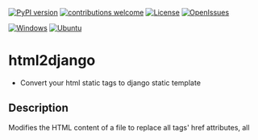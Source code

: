 
<!-- Badges -->
[![PyPI version](https://badge.fury.io/py/html2django.svg)](https://pypi.org/project/html2django/)
[![contributions welcome](https://img.shields.io/badge/contributions-welcome-brightgreen.svg?style=flat)](https://github.com/haxsysgit/html2django/)
[![License](https://img.shields.io/github/license/haxsysgit/html2django?color=brightgreen)](https://github.com/haxsysgit/html2django/blob/main/license.md)
[![OpenIssues](https://img.shields.io/github/issues/haxsysgit/html2django?color=important)](https://github.com/haxsysgit/html2django/issues)
<!--LineBreak-->
[![Windows](https://img.shields.io/badge/Windows-white?style=flat-square&logo=windows&logoColor=blue)](https://github.com/haxsysgit/html2django/)
[![Ubuntu](https://img.shields.io/badge/Ubuntu-white?style=flat-square&logo=ubuntu&logoColor=E95420)](https://github.com/haxsysgit/html2django/)
<!-- Badges -->

# html2django

- Convert your html static tags to django static template

## Description

Modifies the HTML content of a file to replace all <link> tags' href attributes, all <script> tags' src attributes, and all <img> src attributes by default, also provides support for custom modification of tags and attribute with Django template tags, and adds {% load static %} to the beginning of the file, Also add if.


## Installation

To use the function, simply install the package with pip, by default beautifulsoup4 library will be in install using the code below but incase there is any problem, you can install it via pip:

```bash
    pip install html2django
```

## Usage

```python

from djangohtml import djangoify

djangoify('index.html') 
# modify the index.html file in place
```

## Example

Suppose you have an HTML file named index.html that looks like this:

```html

<!DOCTYPE html>
<html>
<head>
    <title>My Website</title>
    <link rel="stylesheet" href="styles.css">
    <script src="script.js"></script>
</head>
<body>
    <h1>Hello, World!</h1>
    <img src="image.png">
    <div if="error_message">
       {{ error_message }}
       <button type="button"></button>
    </div>
</body>
</html>
```

Running the djangoify() function on this file: 

```python

    djangoify('index.html')
``` 

will modify the file to look like this:

```html

    {% load static %}
    <!DOCTYPE html>
    <html>
    <head>
        <title>My Website</title>
        <link href="{% static 'styles.css' %}" rel="stylesheet">
        <script src="{% static 'script.js' %}"></script>
    </head>
    <body>
        <h1>Hello, World!</h1>
        <img src="{% static 'image.png' %}">
    {% if error_message %}
          <div>
           {{ error_message }}
           <button type="button">
           </button>
          </div>
    {% endif %}
    </body>
    </html>
```

Here, the <link>, <script>, and <img> tags' href and src attributes have been replaced with Django template tags, and {% load static %} has been added to the beginning of the file.
Also every element with if attribute will be wrap with if tag, with the value of the attribute is the condition.
# Parameters

    - file (str): The path to the input HTML file.
    - custom_tag (str): Custom html tag to modify. To be used with the custom_attr parameter.
    - custom_attr (str): Custom html attribute of the custom_tag.
    - custom_value (any): The value of the - custom attribute.

# Returns

None: The function modifies the input file in place.

# Raises

FileNotFoundError: If the input file cannot be found or accessed.



# Authors

- [@haxsys](https://github.com/haxsysgit)